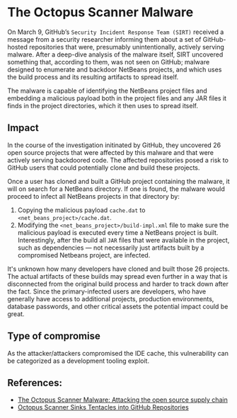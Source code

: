# The Octopus Scanner Malware

On March 9, GitHub’s `Security Incident Response Team (SIRT)` received a message
from a security researcher informing them about a set of GitHub-hosted
repositories that were, presumably unintentionally, actively serving malware.
After a deep-dive analysis of the malware itself, SIRT uncovered something that,
according to them, was not seen on GitHub; malware designed to enumerate and
backdoor NetBeans projects, and which uses the build process and its resulting
artifacts to spread itself.

The malware is capable of identifying the NetBeans project files and embedding a
malicious payload both in the project files and any JAR files it finds in the
project directories, which it then uses to spread itself.

## Impact

In the course of the investigation initinated by GitHub, they uncovered 26 open
source projects that were affected by this malware and that were actively
serving backdoored code. The affected repositories posed a risk to GitHub users
that could potentially clone and build these projects.

Once a user has cloned and built a GitHub project containing the malware, it
will on search for a NetBeans directory. If one is found, the malware would
proceed to infect all NetBeans projects in that directory by:

1. Copying the malicious payload `cache.dat` to `<net_beans_project>/cache.dat`.
2. Modifying the `<net_beans_project>/build-impl.xml` file to make sure the
   malicious payload is executed every time a NetBeans project is built.
   Interestingly, after the build all `JAR` files that were available in the
   project, such as dependencies — not necessarily just artifacts built by a
   compromised Netbeans project, are infected.

It's unknown how many developers have cloned and built those 26 projects. The
actual artifacts of these builds may spread even further in a way that is
disconnected from the original build process and harder to track down after the
fact. Since the primary-infected users are developers, who have generally have
access to additional projects, production environments, database passwords, and
other critical assets the potential impact could be great.

## Type of compromise

As the attacker/attackers compromised the IDE cache, this vulnerability can be
categorized as a development tooling exploit.

## References:

- [The Octopus Scanner Malware: Attacking the open source supply chain](https://securitylab.github.com/research/octopus-scanner-malware-open-source-supply-chain)
- [Octopus Scanner Sinks Tentacles into GitHub Repositories](https://threatpost.com/octopus-scanner-tentacles-github-repositories/156204/)
